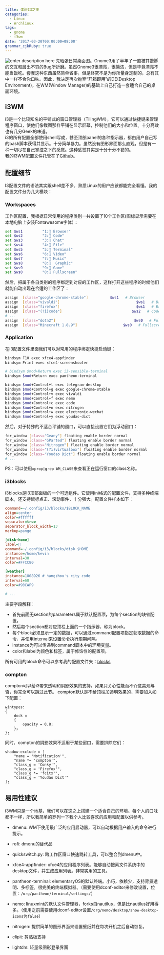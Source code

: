 ```yaml
---
title: 体验I3之美
categories:
  - Linux
  - Archlinux
tags:
  - gnome
  - i3wm
date: '2017-03-20T00:00:00+08:00'
grammar_cjkRuby: true
---
```


![enter description here][1]
先晒张日常桌面图。Gnome3用了半年了一直被其蹩脚的交互和层出不穷的Bug所折磨。虽然Gnome3很漂亮，很简洁，但是毕竟漂亮不能当饭吃。套餐这种东西虽然简单省事，但是终究不是为你所量身定制的，总有其中一样不合你口味。因此，我决定再次抛弃“开箱即用”的DE(Desktop Environment)，在WM(Window Manager)的基础上自己打造一套适合自己的桌面环境。
<!--more-->
## i3WM
i3是一个比较知名的平铺式的窗口管理器（TilingWM），它可以通过快捷键来管理程序窗口，使他们像截图那样平铺在显示屏幕，控制他们的大小和位置。十分高效也有几分Geek的味道。  
i3的所有配置全部使用shell写成，甚至顶部panel的各种指示器，都由用户自己写的bash脚本获得并显示。十分简单暴力。虽然没有图形界面那么直观，但是有一种一切尽在自己掌控之下的感觉。这种感觉其实是十分十分不错的。  
我的I3WM配置文件托管在了[Github][2]。
## 配置细节
I3配置文件的语法其实跟shell差不多，熟悉Linux的用户应该都能完全看懂。我的配置文件分为几大模块：
### Workspaces
工作区配置，我根据日常使用的程序类别一共设置了10个工作区(图标显示需要在本地电脑上安装Fontawesome字体）：
```bash
set $ws1 	     "1: Browser"
set $ws2         "2: Code"
set $ws3 		 "3: Chat"
set $ws4 		 "4: File"
set $ws5 		 "5: Terminal"
set $ws6 		 "6: Video"
set $ws7 	     "7: Music"
set $ws8  	     "8:  Graphic"
set $ws9 		 "9: Game"
set $ws0 		 "0: Fullscreen"
```
然后，把属于各自类别的程序绑定到对应的工作区，这样打开这些程序的时候他们就能自动出现在合适的工作区了：
```bash
assign 	[class="google-chrome-stable"] 			$ws1   # Browser
assign 	[class="vivaldi"] 						            $ws1   # Browser
assign 	[class="firefox"] 					            	$ws1   # Browser
assign  [class="(?i)code"]                                $ws2   # Code IDE
# ...
assign  [class="dota2"]         		                   $ws0   # Fullscreen
assign	[class="Minecraft 1.8.9"]		              $ws0   # Fullscreen
```
### Application
在i3配置文件里面我们可以对常用的程序绑定快捷启动键：
```bash
bindsym F10 exec xfce4-appfinder
bindsym Print exec xfce4-screenshooter

# bindsym $mod+Return exec i3-sensible-terminal
bindsym $mod+Return exec pantheon-terminal

bindsym $mod+Control+t exec telegram-desktop
bindsym $mod+Control+g exec google-chrome-stable
bindsym $mod+Control+v exec vivaldi
bindsym $mod+Control+f exec nemo
bindsym $mod+Control+c exec code
bindsym $mod+Control+n exec nitrogen
bindsym $mod+Control+w exec electronic-wechat
bindsym $mod+Control+y exec youdao-dict
```
然后，对于特殊的不适合平铺的窗口，可以直接设置它们为浮动窗口：
```bash
for_window [class="Geany"] floating enable border normal
for_window [class="GParted"] floating enable border normal
for_window [class="Nitrogen"] floating enable border normal
for_window [class="(?i)virtualbox"] floating enable border normal
for_window [class="Youdao Dict"] floating enable border normal
# ...
```
PS：可以使用`xprop|grep WM_CLASS`来查看正在运行窗口的class名称。
### i3blocks
i3blocks是I3顶部面板的一个可选组件。它使用ini格式的配置文件，支持多种终端脚本，还支持鼠标点击、滚动事件，十分强大。配置文件样本如下：
```ini
command=~/.config/i3/blocks/$BLOCK_NAME
align=center
color=#ffffff
separator=true
separator_block_width=13
markup=pango

[disk-home]
label=
command=~/.config/i3/blocks/disk $HOME
instance=/home/kevin
interval=30
color=#FFCC80

[weather]
instance=1808926 # hangzhou's city code
interval=60
color=#90CAF9

# ...
```
主要字段解释：
- 首先前面无section的parameters属于默认配置项，为每个section的缺省配置。  
- 然后每个section都对应顶栏上面的一个指示器，称为block。  
- 每个block必须显示一定的数据，可以通过command配置项指定获取数据的命令，并使用interval来设置命令执行周期间隔。
- instance为可以传递到command脚本中的环境变量。
- color和label为颜色和标签，属于修饰性的配置项。

所有可用的block命令可以参考我的配置文件夹：[blocks][3]

### compton
compton可以给i3带来透明和阴影效果的支持。如果只关心性能而不介意美观与否，你完全可以跳过此节。
compton默认是不给顶栏加透明效果的，需要加入如下配置：
```
wintypes:
{
    dock = 
    { 
        opacity = 0.8;        
    };
};
```
同时，compton的阴影效果不适用于某些窗口，需要排除它们：
```
shadow-exclude = [
    "name = 'Notification'",
    "name *= 'compton'",
    "class_g = 'Conky'",
    "class_g = 'Firefox'",
    "class_g *= 'fcitx'",
    "class_g = 'Youdao Dict'"
];
```
## 易用性建议
i3WM只是一个地基，我们可以在这之上搭建一个适合自己的环境。每个人的口味都不一样，所以我简单的罗列一下我个人比较喜欢的应用和配置以供参考。
- dmenu: WM下使用最广泛的应用启动器，可以自动根据用户输入的命令进行提示。
- rofi: dmenu的替代品
- quickswitch.py:  跨工作区窗口快速跳转工具，可以整合到dmenu中。
-  xfce4-appfinder:  xfce4的应用程序列表。能够自动搜索文件系统中的desktop文件，并生成应用列表。非常实用的工具。
-  pantheon-terminal: elementaryOS的默认终端。小巧，依赖少，支持背景透明、多标签，很完美的终端模拟器。（需要使用dconf-editor来修改设置，位置：`/org/pantheon/terminal/settings/`）
-  nemo: linuxmint的默认文件管理器，forks自nautilus，但是比nautilus好用得多。（使用之前需要使用dconf-editor设置`/org/nemo/desktop/show-desktop-icons`为`false`）
-  nitrogen: 提供简单的图形界面来设置壁纸并在每次开机之后自动恢复。
- clipit: 剪贴板支持
- lightdm: 轻量级图形登录界面



  [1]: https://ol1kreips.qnssl.com/%E6%88%AA%E5%9B%BE_2017-03-13_18-50-11.png "截图_2017-03-13_18-50-11"
  [2]: https://github.com/stkevintan/i3dotfile
  [3]: https://github.com/stkevintan/i3dotfile/tree/master/blocks
